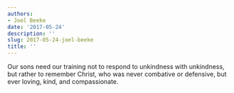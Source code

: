 ```yaml
---
authors:
- Joel Beeke
date: '2017-05-24'
description: ''
slug: 2017-05-24-joel-beeke
title: ''
---
```

Our sons need our training not to respond to unkindness with unkindness, but rather to remember Christ, who was never combative or defensive, but ever loving, kind, and compassionate.




